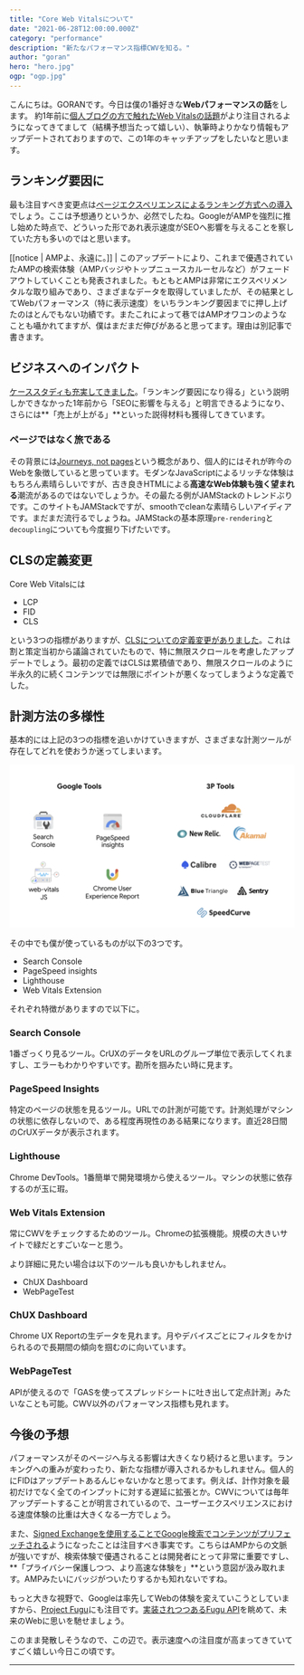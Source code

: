 ```yaml
---
title: "Core Web Vitalsについて"
date: "2021-06-28T12:00:00.000Z"
category: "performance"
description: "新たなパフォーマンス指標CWVを知る。"
author: "goran"
hero: "hero.jpg"
ogp: "ogp.jpg"
---
```


こんにちは。GORANです。今日は僕の1番好きな**Webパフォーマンスの話**をします。
約1年前に[個人ブログの方で触れたWeb Vitalsの話題](https://goran-nasai.com/web/performance/web-vitals)がより注目されるようになってきてまして（結構予想当たって嬉しい）、執筆時よりかなり情報もアップデートされておりますので、この1年のキャッチアップをしたいなと思います。

## ランキング要因に
最も注目すべき変更点は[ページエクスペリエンスによるランキング方式への導入](https://developers.google.com/search/blog/2021/04/more-details-page-experience)でしょう。ここは予想通りというか、必然でしたね。GoogleがAMPを強烈に推し始めた時点で、どういった形であれ表示速度がSEOへ影響を与えることを察していた方も多いのではと思います。

[[notice | AMPよ、永遠に。]]
| このアップデートにより、これまで優遇されていたAMPの検索体験（AMPバッジやトップニュースカルーセルなど）がフェードアウトしていくことも発表されました。もともとAMPは非常にエクスペリメンタルな取り組みであり、さまざまなデータを取得していましたが、その結果としてWebパフォーマンス（特に表示速度）をいちランキング要因までに押し上げたのはとんでもない功績です。またこれによって巷ではAMPオワコンのようなことも囁かれてますが、僕はまだまだ伸びがあると思ってます。理由は別記事で書きます。

## ビジネスへのインパクト
[ケーススタディも充実してきました](https://web.dev/vitals-business-impact/)。「ランキング要因になり得る」という説明しかできなかった1年前から「SEOに影響を与える」と明言できるようになり、さらには**「売上が上がる」**といった説得材料も獲得してきています。

### ページではなく旅である
その背景には[Journeys, not pages](https://blog.chromium.org/2020/05/the-science-behind-web-vitals.html)という概念があり、個人的にはそれが昨今のWebを象徴していると思っています。モダンなJavaScriptによるリッチな体験はもちろん素晴らしいですが、古き良きHTMLによる**高速なWeb体験も強く望まれる**潮流があるのではないでしょうか。その最たる例がJAMStackのトレンドぶりです。このサイトもJAMStackですが、smoothでcleanな素晴らしいアイディアです。まだまだ流行るでしょうね。JAMStackの基本原理`pre-rendering`と`decoupling`についても今度掘り下げたいです。


## CLSの定義変更
Core Web Vitalsには
- LCP
- FID
- CLS

という3つの指標がありますが、[CLSについての定義変更がありました](https://web.dev/evolving-cls/)。これは割と策定当初から議論されていたもので、特に無限スクロールを考慮したアップデートでしょう。最初の定義ではCLSは累積値であり、無限スクロールのように半永久的に続くコンテンツでは無限にポイントが悪くなってしまうような定義でした。

## 計測方法の多様性
基本的には上記の3つの指標を追いかけていきますが、さまざまな計測ツールが存在してどれを使おうか迷ってしまいます。

![tools](tools.webp)

その中でも僕が使っているものが以下の3つです。

- Search Console
- PageSpeed insights
- Lighthouse
- Web Vitals Extension

それぞれ特徴がありますので以下に。

### Search Console
1番ざっくり見るツール。CrUXのデータをURLのグループ単位で表示してくれますし、エラーもわかりやすいです。勘所を掴みたい時に見ます。

### PageSpeed Insights
特定のページの状態を見るツール。URLでの計測が可能です。計測処理がマシンの状態に依存しないので、ある程度再現性のある結果になります。直近28日間のCrUXデータが表示されます。

### Lighthouse
Chrome DevTools。1番簡単で開発環境から使えるツール。マシンの状態に依存するのが玉に瑕。

### Web Vitals Extension
常にCWVをチェックするためのツール。Chromeの拡張機能。規模の大きいサイトで緑だとすごいなーと思う。

より詳細に見たい場合は以下のツールも良いかもしれません。

- ChUX Dashboard
- WebPageTest

### ChUX Dashboard
Chrome UX Reportの生データを見れます。月やデバイスごとにフィルタをかけられるので長期間の傾向を掴むのに向いています。

### WebPageTest
APIが使えるので「GASを使ってスプレッドシートに吐き出して定点計測」みたいなことも可能。CWV以外のパフォーマンス指標も見れます。

## 今後の予想
パフォーマンスがそのページへ与える影響は大きくなり続けると思います。ランキングへの重みが変わったり、新たな指標が導入されるかもしれません。個人的にFIDはアップデートあるんじゃないかなと思ってます。例えば、計作対象を最初だけでなく全てのインプットに対する遅延に拡張とか。CWVについては毎年アップデートすることが明言されているので、ユーザーエクスペリエンスにおける速度体験の比重は大きくなる一方でしょう。

また、[Signed Exchangeを使用することでGoogle検索でコンテンツがプリフェッチされる](https://developers.google.com/search/docs/advanced/experience/signed-exchange?hl=ja)ようになったことは注目すべき事実です。こちらはAMPからの文脈が強いですが、検索体験で優遇されることは開発者にとって非常に重要ですし、**「プライバシー保護しつつ、より高速な体験を」**という意図が汲み取れます。AMPみたいにバッジがついたりするかも知れないですね。

もっと大きな視野で、Googleは率先してWebの体験を変えていこうとしていますから、[Project Fugu](https://web.dev/fugu-status/)にも注目です。[実装されつつあるFugu API](https://fugu-tracker.web.app/)を眺めて、未来のWebに思いを馳せましょう。

このまま発散しそうなので、この辺で。表示速度への注目度が高まってきていてすごく嬉しい今日この頃です。

---